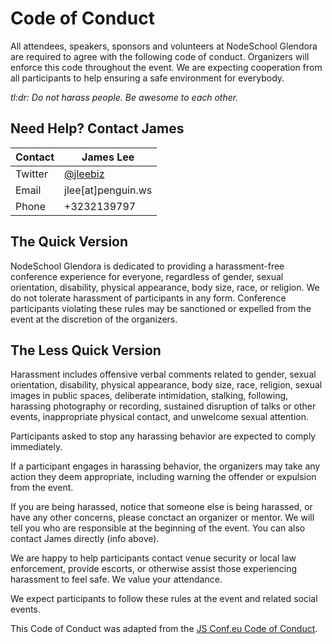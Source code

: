 # Code of Conduct

All attendees, speakers, sponsors and volunteers at NodeSchool Glendora are required to agree 
with the following code of conduct. Organizers will enforce this code throughout the event. 
We are expecting cooperation from all participants to help ensuring a safe environment for everybody.

*tl:dr: Do not harass people. Be awesome to each other.*

## Need Help? Contact James

Contact | James Lee
--- | ---
Twitter | [@jleebiz](https://twitter.com/jleebiz)
Email | jlee[at]penguin.ws
Phone | +3232139797

## The Quick Version

NodeSchool Glendora is dedicated to providing a harassment-free conference experience for 
everyone, regardless of gender, sexual orientation, disability, physical appearance, body size,
race, or religion. We do not tolerate harassment of participants in any form. Conference 
participants violating these rules may be sanctioned or expelled from the event at the
discretion of the organizers.

## The Less Quick Version

Harassment includes offensive verbal comments related to gender, sexual orientation,
disability, physical appearance, body size, race, religion, sexual images in
public spaces, deliberate intimidation, stalking, following, harassing photography
or recording, sustained disruption of talks or other events, inappropriate physical
contact, and unwelcome sexual attention.

Participants asked to stop any harassing behavior are expected to comply immediately.

If a participant engages in harassing behavior, the organizers may take any action 
they deem appropriate, including warning the offender or expulsion from the event.

If you are being harassed, notice that someone else is being harassed, or have any
other concerns, please conctact an organizer or mentor. We will tell you who are 
responsible at the beginning of the event. You can also contact James directly (info above).

We are happy to help participants contact venue security or local law enforcement,
provide escorts, or otherwise assist those experiencing harassment to feel safe. 
We value your attendance.

We expect participants to follow these rules at the event and related social events.

This Code of Conduct was adapted from the [JS Conf.eu Code of Conduct]( http://2014.jsconf.eu/code-of-conduct.html).
